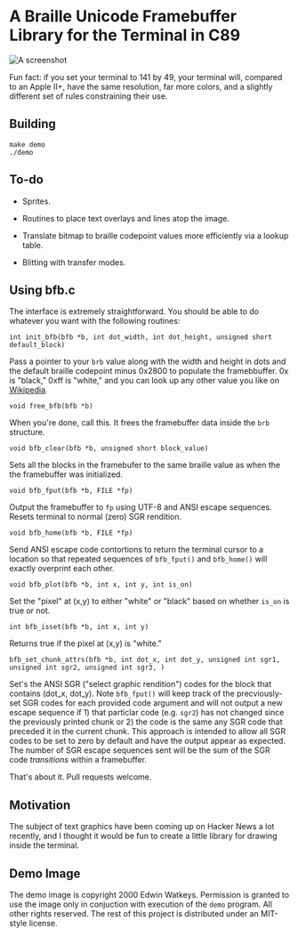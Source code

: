 # A Braille Unicode Framebuffer Library for the Terminal in C89

![A screenshot](https://poseur.com/braille-beatriz-et-madeleine.png)

Fun fact: if you set your terminal to 141 by 49, your terminal will, compared to an Apple II+, have the same resolution, far more colors, and a slightly different set of rules constraining their use.

## Building

```
make demo
./demo
```

## To-do

* Sprites.

* Routines to place text overlays and lines atop the image.

* Translate bitmap to braille codepoint values more efficiently via a
  lookup table.

* Blitting with transfer modes.

## Using bfb.c

The interface is extremely straightforward. You should be able to do
whatever you want with the following routines:

`int init_bfb(bfb *b, int dot_width, int dot_height, unsigned short default_block)`

Pass a pointer to your `brb` value along with the width and height in
dots and the default braille codepoint minus 0x2800 to populate the
framebbuffer. 0x is "black," 0xff is "white," and you can look up any
other value you like on
[Wikipedia](https://en.wikipedia.org/wiki/Braille_Patterns#Identifying,_naming_and_ordering).

`void free_bfb(bfb *b)`

When you're done, call this. It frees the framebuffer data inside the
`brb` structure.

`void bfb_clear(bfb *b, unsigned short block_value)`

Sets all the blocks in the framebufer to the same braille value as
when the the framebuffer was initialized.

`void bfb_fput(bfb *b, FILE *fp)`

Output the framebuffer to `fp` using UTF-8 and ANSI escape
sequences. Resets terminal to normal (zero) SGR rendition.

`void bfb_home(bfb *b, FILE *fp)`

Send ANSI escape code contortions to return the terminal cursor to a
location so that repeated sequences of `bfb_fput()` and `bfb_home()`
will exactly overprint each other.

`void bfb_plot(bfb *b, int x, int y, int is_on)`

Set the "pixel" at (x,y) to either "white" or "black" based on whether
`is_on` is true or not.

`int bfb_isset(bfb *b, int x, int y)`

Returns true if the pixel at (x,y) is "white."

`bfb_set_chunk_attrs(bfb *b, int dot_x, int dot_y, unsigned int sgr1, unsigned int sgr2, unsigned int sgr3, )`

Set's the ANSI SGR ("select graphic rendition") codes for the block
that contains (dot_x, dot_y). Note `bfb_fput()` will keep track of the
precviously-set SGR codes for each provided code argument and will not
output a new escape sequence if 1) that particlar code (e.g. `sgr2`)
has not changed since the previously printed chunk or 2) the code is
the same any SGR code that preceded it in the current chunk. This
approach is intended to allow all SGR codes to be set to zero by
default and have the output appear as expected. The number of SGR
escape sequences sent will be the sum of the SGR code _transitions_
within a framebuffer.

That's about it. Pull requests welcome.

## Motivation

The subject of text graphics have been coming up on Hacker News a lot
recently, and I thought it would be fun to create a little library for
drawing inside the terminal.

## Demo Image

The demo image is copyright 2000 Edwin Watkeys. Permission is granted
to use the image only in conjuction with execution of the `demo`
program. All other rights reserved. The rest of this project is
distributed under an MIT-style license.
